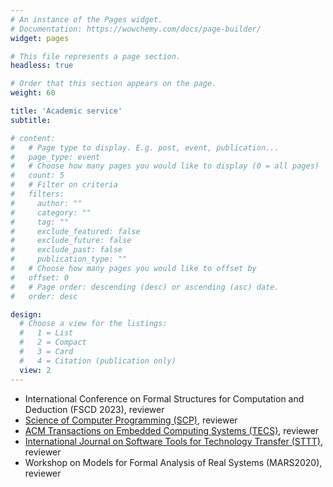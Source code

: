 ```yaml
---
# An instance of the Pages widget.
# Documentation: https://wowchemy.com/docs/page-builder/
widget: pages

# This file represents a page section.
headless: true

# Order that this section appears on the page.
weight: 60

title: 'Academic service'
subtitle:

# content:
#   # Page type to display. E.g. post, event, publication...
#   page_type: event
#   # Choose how many pages you would like to display (0 = all pages)
#   count: 5
#   # Filter on criteria
#   filters:
#     author: ""
#     category: ""
#     tag: ""
#     exclude_featured: false
#     exclude_future: false
#     exclude_past: false
#     publication_type: ""
#   # Choose how many pages you would like to offset by
#   offset: 0
#   # Page order: descending (desc) or ascending (asc) date.
#   order: desc

design:
  # Choose a view for the listings:
  #   1 = List
  #   2 = Compact
  #   3 = Card
  #   4 = Citation (publication only)
  view: 2
---
```

- International Conference on Formal Structures for Computation and Deduction (FSCD 2023), reviewer
- [Science of Computer Programming (SCP)](https://www.sciencedirect.com/journal/science-of-computer-programming), reviewer
- [ACM Transactions on Embedded Computing Systems (TECS)](https://dl.acm.org/journal/tecs), reviewer
- [International Journal on Software Tools for Technology Transfer (STTT)](https://sttt.cs.uni-dortmund.de/), reviewer
- Workshop on Models for Formal Analysis of Real Systems (MARS2020), reviewer